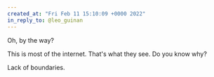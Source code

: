 ```yaml
---
created_at: "Fri Feb 11 15:10:09 +0000 2022"
in_reply_to: @leo_guinan
---
```


Oh, by the way?

This is most of the internet. That's what they see. Do you know why?

Lack of boundaries.